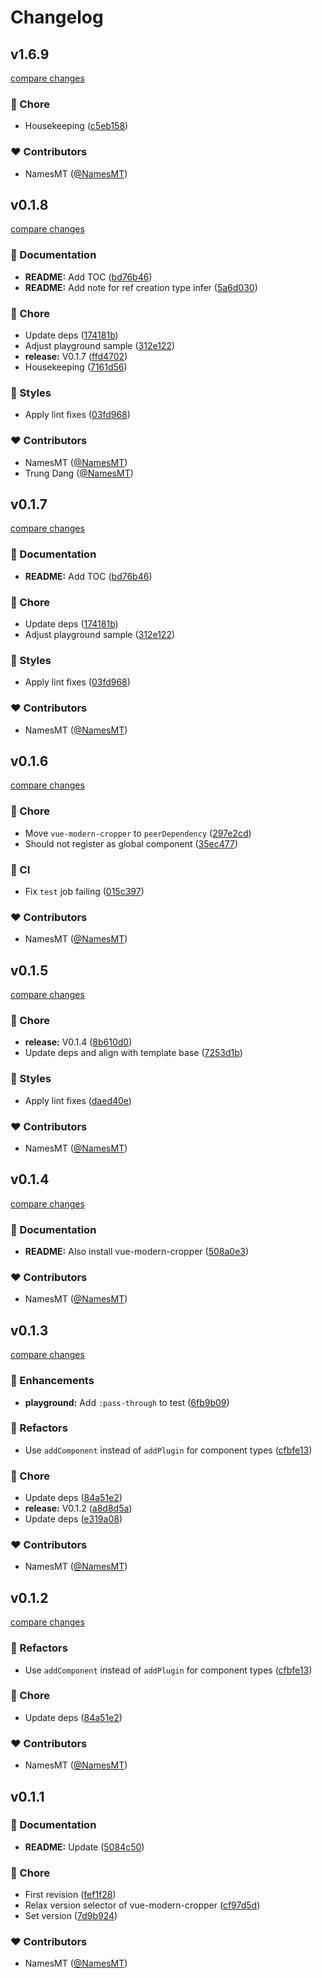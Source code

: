 # Changelog


## v1.6.9

[compare changes](https://github.com/namesmt/nuxt-modern-cropper/compare/v0.1.8...v1.6.9)

### 🏡 Chore

- Housekeeping ([c5eb158](https://github.com/namesmt/nuxt-modern-cropper/commit/c5eb158))

### ❤️ Contributors

- NamesMT ([@NamesMT](https://github.com/NamesMT))

## v0.1.8

[compare changes](https://github.com/namesmt/nuxt-modern-cropper/compare/v0.1.7...v0.1.8)

### 📖 Documentation

- **README:** Add TOC ([bd76b46](https://github.com/namesmt/nuxt-modern-cropper/commit/bd76b46))
- **README:** Add note for ref creation type infer ([5a6d030](https://github.com/namesmt/nuxt-modern-cropper/commit/5a6d030))

### 🏡 Chore

- Update deps ([174181b](https://github.com/namesmt/nuxt-modern-cropper/commit/174181b))
- Adjust playground sample ([312e122](https://github.com/namesmt/nuxt-modern-cropper/commit/312e122))
- **release:** V0.1.7 ([ffd4702](https://github.com/namesmt/nuxt-modern-cropper/commit/ffd4702))
- Housekeeping ([7161d56](https://github.com/namesmt/nuxt-modern-cropper/commit/7161d56))

### 🎨 Styles

- Apply lint fixes ([03fd968](https://github.com/namesmt/nuxt-modern-cropper/commit/03fd968))

### ❤️ Contributors

- NamesMT ([@NamesMT](http://github.com/NamesMT))
- Trung Dang ([@NamesMT](http://github.com/NamesMT))

## v0.1.7

[compare changes](https://github.com/namesmt/nuxt-modern-cropper/compare/v0.1.6...v0.1.7)

### 📖 Documentation

- **README:** Add TOC ([bd76b46](https://github.com/namesmt/nuxt-modern-cropper/commit/bd76b46))

### 🏡 Chore

- Update deps ([174181b](https://github.com/namesmt/nuxt-modern-cropper/commit/174181b))
- Adjust playground sample ([312e122](https://github.com/namesmt/nuxt-modern-cropper/commit/312e122))

### 🎨 Styles

- Apply lint fixes ([03fd968](https://github.com/namesmt/nuxt-modern-cropper/commit/03fd968))

### ❤️ Contributors

- NamesMT ([@NamesMT](http://github.com/NamesMT))

## v0.1.6

[compare changes](https://github.com/namesmt/nuxt-modern-cropper/compare/v0.1.5...v0.1.6)

### 🏡 Chore

- Move `vue-modern-cropper` to `peerDependency` ([297e2cd](https://github.com/namesmt/nuxt-modern-cropper/commit/297e2cd))
- Should not register as global component ([35ec477](https://github.com/namesmt/nuxt-modern-cropper/commit/35ec477))

### 🤖 CI

- Fix `test` job failing ([015c397](https://github.com/namesmt/nuxt-modern-cropper/commit/015c397))

### ❤️ Contributors

- NamesMT ([@NamesMT](http://github.com/NamesMT))

## v0.1.5

[compare changes](https://github.com/namesmt/nuxt-modern-cropper/compare/v0.1.4...v0.1.5)

### 🏡 Chore

- **release:** V0.1.4 ([8b610d0](https://github.com/namesmt/nuxt-modern-cropper/commit/8b610d0))
- Update deps and align with template base ([7253d1b](https://github.com/namesmt/nuxt-modern-cropper/commit/7253d1b))

### 🎨 Styles

- Apply lint fixes ([daed40e](https://github.com/namesmt/nuxt-modern-cropper/commit/daed40e))

### ❤️ Contributors

- NamesMT ([@NamesMT](http://github.com/NamesMT))

## v0.1.4

[compare changes](https://github.com/namesmt/nuxt-modern-cropper/compare/v0.1.3...v0.1.4)

### 📖 Documentation

- **README:** Also install vue-modern-cropper ([508a0e3](https://github.com/namesmt/nuxt-modern-cropper/commit/508a0e3))

### ❤️ Contributors

- NamesMT ([@NamesMT](http://github.com/NamesMT))

## v0.1.3

[compare changes](https://github.com/namesmt/nuxt-modern-cropper/compare/v0.1.2...v0.1.3)

### 🚀 Enhancements

- **playground:** Add `:pass-through` to test ([6fb9b09](https://github.com/namesmt/nuxt-modern-cropper/commit/6fb9b09))

### 💅 Refactors

- Use `addComponent` instead of `addPlugin` for component types ([cfbfe13](https://github.com/namesmt/nuxt-modern-cropper/commit/cfbfe13))

### 🏡 Chore

- Update deps ([84a51e2](https://github.com/namesmt/nuxt-modern-cropper/commit/84a51e2))
- **release:** V0.1.2 ([a8d8d5a](https://github.com/namesmt/nuxt-modern-cropper/commit/a8d8d5a))
- Update deps ([e319a08](https://github.com/namesmt/nuxt-modern-cropper/commit/e319a08))

### ❤️ Contributors

- NamesMT ([@NamesMT](http://github.com/NamesMT))

## v0.1.2

[compare changes](https://github.com/namesmt/nuxt-modern-cropper/compare/v0.1.1...v0.1.2)

### 💅 Refactors

- Use `addComponent` instead of `addPlugin` for component types ([cfbfe13](https://github.com/namesmt/nuxt-modern-cropper/commit/cfbfe13))

### 🏡 Chore

- Update deps ([84a51e2](https://github.com/namesmt/nuxt-modern-cropper/commit/84a51e2))

### ❤️ Contributors

- NamesMT ([@NamesMT](http://github.com/NamesMT))

## v0.1.1


### 📖 Documentation

- **README:** Update ([5084c50](https://github.com/namesmt/nuxt-modern-cropper/commit/5084c50))

### 🏡 Chore

- First revision ([fef1f28](https://github.com/namesmt/nuxt-modern-cropper/commit/fef1f28))
- Relax version selector of vue-modern-cropper ([cf97d5d](https://github.com/namesmt/nuxt-modern-cropper/commit/cf97d5d))
- Set version ([7d9b924](https://github.com/namesmt/nuxt-modern-cropper/commit/7d9b924))

### ❤️ Contributors

- NamesMT ([@NamesMT](http://github.com/NamesMT))

